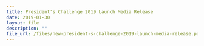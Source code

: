 ```yaml
---
title: President's Challenge 2019 Launch Media Release
date: 2019-01-30
layout: file
description: ""
file_url: /files/new-president-s-challenge-2019-launch-media-release.pdf
---
```

